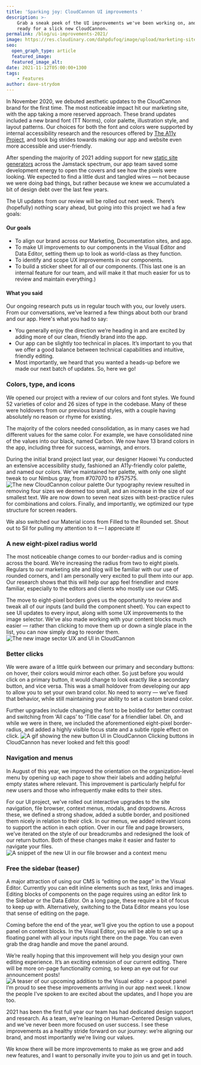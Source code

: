 ```yaml
---
title: 'Sparking joy: CloudCannon UI improvements '
description: >-
    Grab a sneak peek of the UI improvements we've been working on, and get
    ready for a slick new CloudCannon.
permalink: /blog/ui-improvements-2021/
image: https://res.cloudinary.com/dahpdufoq/image/upload/marketing-site/blog/uploads/improvements-hero-c.png
seo:
  open_graph_type: article
  featured_image:
  featured_image_alt:
date: 2021-11-12T05:00:00+1300
tags:
    - Features
author: dave-strydom
---
```

In November 2020, we debuted aesthetic updates to the CloudCannon brand for the first time. The most noticeable impact hit our marketing site, with the app taking a more reserved approach. These brand updates included a new brand font (TT Norms), color palette, illustration style, and layout patterns. Our choices for both the font and colors were supported by internal accessibility research and the resources offered by [The A11y Project](https://www.a11yproject.com/), and took big strides towards making our app and website even more accessible and user-friendly. 

After spending the majority of 2021 adding support for new [static site generators](/blog/next-js-and-sveltekit-support-in-cloudcannon/) across the Jamstack spectrum, our app team saved some development energy to open the covers and see how the pixels were looking. We expected to find a little dust and tangled wires — not because we were doing bad things, but rather because we knew we accumulated a bit of design debt over the last few years. 

The UI updates from our review will be rolled out next week. There’s (hopefully) nothing scary ahead, but going into this project we had a few goals: 

#### Our goals

* To align our brand across our Marketing, Documentation sites, and app. 
* To make UI improvements to our components in the Visual Editor and Data Editor, setting them up to look as world-class as they function.
* To identify and scope UX improvements in our components. 
* To build a sticker sheet for all of our components. (This last one is an internal feature for our team, and will make it that much easier for us to review and maintain everything.)

#### What you said

Our ongoing research puts us in regular touch with you, our lovely users. From our conversations, we’ve learned a few things about both our brand and our app. Here's what you had to say:

* You generally enjoy the direction we’re heading in and are excited by adding more of our clean, friendly brand into the app.
* Our app can be slightly too technical in places. It’s important to you that we offer a good balance between technical capabilities and intuitive, friendly editing.  
* Most importantly, we heard that you wanted a heads-up before we made our next batch of updates. So, here we go\!

### Colors, type, and icons 

We opened our project with a review of our colors and font styles. We found 52 varieties of color and 26 sizes of type in the codebase. Many of these were holdovers from our previous brand styles, with a couple having absolutely no reason or rhyme for existing. 

The majority of the colors needed consolidation, as in many cases we had different values for the same color. For example, we have consolidated nine of the values into our black, named Carbon. We now have 13 brand colors in the app, including three for success, warnings, and errors. 

During the initial brand project last year, our designer Haowei Yu conducted an extensive accessibility study, fashioned an A11y-friendly color palette, and named our colors. We’ve maintained her palette, with only one slight tweak to our Nimbus gray, from \#707070 to \#757575.
![The new CloudCannon colour palette](https://res.cloudinary.com/dahpdufoq/image/upload/marketing-site/blog/uploads/colour-palette-named.png)
 Our typography review resulted in removing four sizes we deemed too small, and an increase in the size of our smallest text. We are now down to seven neat sizes with best-practice rules for combinations and colors. Finally, and importantly, we optimized our type structure for screen readers.   

We also switched our Material icons from Filled to the Rounded set. Shout out to Sil for pulling my attention to it — I appreciate it\!

### A new eight-pixel radius world

The most noticeable change comes to our border-radius and is coming across the board. We’re increasing the radius from two to eight pixels. Regulars to our marketing site and blog will be familiar with our use of rounded corners, and I am personally very excited to pull them into our app. Our research shows that this will help our app feel friendlier and more familiar, especially to the editors and clients who mostly use our CMS. 

The move to eight-pixel borders gives us the opportunity to review and tweak all of our inputs (and build the component sheet). You can expect to see UI updates to every input, along with some UX improvements to the image selector. We’ve also made working with your content blocks much easier — rather than clicking to move them up or down a single place in the list, you can now simply drag to reorder them. 
![The new image sector UX and UI in CloudCannon](https://res.cloudinary.com/dahpdufoq/image/upload/marketing-site/blog/uploads/image-selector-c.png)
 
### Better clicks

We were aware of a little quirk between our primary and secondary buttons: on hover, their colors would mirror each other. So just before you would click on a primary button, it would change to look exactly like a secondary button, and vice versa. This was a small holdover from developing our app to allow you to set your own brand color. No need to worry — we’ve fixed that behavior, while still maintaining your ability to set a custom brand color. 

Further upgrades include changing the font to be bolded for better contrast and switching from ‘All caps’ to ‘Title case’ for a friendlier label. Oh, and while we were in there, we included the aforementioned eight-pixel border-radius, and added a highly visible focus state and a subtle ripple effect on click.
![A gif showing the new button UI in CloudCannon](https://res.cloudinary.com/dahpdufoq/image/upload/marketing-site/blog/uploads/button-gif.gif)
 Clicking buttons in CloudCannon has never looked and felt this good\!

### Navigation and menus

In August of this year, we improved the orientation on the organization-level menu by opening up each page to show their labels and adding helpful empty states where relevant. This improvement is particularly helpful for new users and those who infrequently make edits to their sites. 

For our UI project, we've rolled out interactive upgrades to the site navigation, file browser, context menus, modals, and dropdowns. Across these, we defined a strong shadow, added a subtle border, and positioned them nicely in relation to their click. In our menus, we added relevant icons to support the action in each option.
Over in our file and page browsers, we’ve iterated on the style of our breadcrumbs and redesigned the look of our return button. Both of these changes make it easier and faster to navigate your files.
![A snippet of the new UI in our file browser and a context menu](https://res.cloudinary.com/dahpdufoq/image/upload/marketing-site/blog/uploads/context-menu-c.png)
 
### Free the sidebar (teaser)

A major attraction of using our CMS is “editing on the page” in the Visual Editor. Currently you can edit inline elements such as text, links and images. Editing blocks of components on the page requires using an editor link to the Sidebar or the Data Editor. On a long page, these require a bit of focus to keep up with. Alternatively, switching to the Data Editor means you lose that sense of editing on the page. 

Coming before the end of the year, we’ll give you the option to use a popout panel on content blocks. In the Visual Editor, you will be able to set up a floating panel with all your inputs right there on the page. You can even grab the drag handle and move the panel around. 

We’re really hoping that this improvement will help you design your own editing experience. It’s an exciting extension of our current editing. There will be more on-page functionality coming, so keep an eye out for our announcement posts\!
![A teaser of our upcoming addition to the Visual editor - a popout panel](https://res.cloudinary.com/dahpdufoq/image/upload/marketing-site/blog/uploads/popout-panel-c.png)
 I’m proud to see these improvements arriving in our app next week. I know the people I've spoken to are excited about the updates, and I hope you are too.

2021 has been the first full year our team has had dedicated design support and research. As a team, we're leaning on Human-Centered Design values, and we've never been more focused on user success. I see these improvements as a healthy stride forward on our journey: we’re aligning our brand, and most importantly we're living our values.

We know there will be more improvements to make as we grow and add new features, and I want to personally invite you to join us and get in touch.
